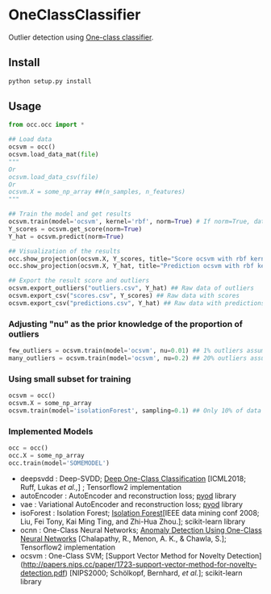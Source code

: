 
# OneClassClassifier

Outlier detection using [One-class classifier](https://dongpin.data.blog/2020/07/30/anomaly-detection-with-occone-class-classification/). 

## Install
```python
python setup.py install
```


## Usage

```python
from occ.occ import *

## Load data
ocsvm = occ()
ocsvm.load_data_mat(file)
"""
Or
ocsvm.load_data_csv(file)
Or
ocsvm.X = some_np_array ##(n_samples, n_features)
"""

## Train the model and get results
ocsvm.train(model='ocsvm', kernel='rbf', norm=True) # If norm=True, data will be normalized(L2)
Y_scores = ocsvm.get_score(norm=True)
Y_hat = ocsvm.predict(norm=True)

## Visualization of the results
occ.show_projection(ocsvm.X, Y_scores, title="Score ocsvm with rbf kernel", markersize=100)
occ.show_projection(ocsvm.X, Y_hat, title="Prediction ocsvm with rbf kernel", markersize=100)

## Export the result score and outliers
ocsvm.export_outliers("outliers.csv", Y_hat) ## Raw data of outliers
ocsvm.export_csv("scores.csv", Y_scores) ## Raw data with scores
ocsvm.export_csv("predictions.csv", Y_hat) ## Raw data with predictions
```



### Adjusting "nu" as the prior knowledge of the proportion of outliers

```python
few_outliers = ocsvm.train(model='ocsvm', nu=0.01) ## 1% outliers assumed
many_outliers = ocsvm.train(model='ocsvm', nu=0.2) ## 20% outliers assumed
```



### Using small subset for training

```python
ocsvm = occ()
ocsvm.X = some_np_array
ocsvm.train(model='isolationForest', sampling=0.1) ## Only 10% of data will be used for training
```

### Implemented Models
```python
occ = occ()
occ.X = some_np_array
occ.train(model='SOMEMODEL')
```

 - deepsvdd : Deep-SVDD; [Deep One-Class Classification](http://proceedings.mlr.press/v80/ruff18a.html) [ICML2018; Ruff, Lukas *et al.,*] ; Tensorflow2 implementation
 - autoEncoder : AutoEncoder and reconstruction loss; [pyod](https://github.com/yzhao062/pyod) library
 - vae : Variational AutoEncoder and reconstruction loss; [pyod](https://github.com/yzhao062/pyod) library
 - isoForest : Isolation Forest; [Isolation Forest](https://ieeexplore.ieee.org/abstract/document/4781136/?casa_token=Cbf5YrMZKXcAAAAA:90G4z0yaa-0TbmIbDsQ0sPaj0oXOXWpevsK4PDn8YnV_EAL_yfOfxiYZo7xo2zKm5asJIDiovz0)[IEEE data mining conf 2008; Liu, Fei Tony, Kai Ming Ting, and Zhi-Hua Zhou.]; scikit-learn library
 - ocnn : One-Class Neural Networks; [Anomaly Detection Using One-Class Neural Networks](https://arxiv.org/abs/1802.06360) [Chalapathy, R., Menon, A. K., & Chawla, S.]; Tensorflow2 implementation
 - ocsvm : One-Class SVM; 
 [Support Vector Method for Novelty Detection] (http://papers.nips.cc/paper/1723-support-vector-method-for-novelty-detection.pdf) [NIPS2000; Schölkopf, Bernhard, *et al.*]; scikit-learn library

